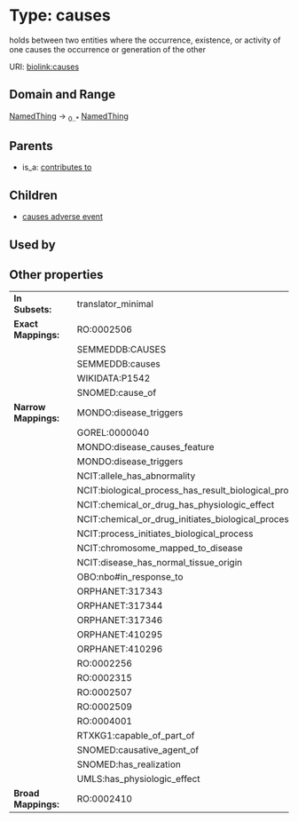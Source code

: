 
# Type: causes


holds between two entities where the occurrence, existence, or activity of one causes the occurrence or generation of the other

URI: [biolink:causes](https://w3id.org/biolink/vocab/causes)


## Domain and Range

[NamedThing](NamedThing.md) ->  <sub>0..*</sub> [NamedThing](NamedThing.md)

## Parents

 *  is_a: [contributes to](contributes_to.md)

## Children

 *  [causes adverse event](causes_adverse_event.md)

## Used by


## Other properties

|  |  |  |
| --- | --- | --- |
| **In Subsets:** | | translator_minimal |
| **Exact Mappings:** | | RO:0002506 |
|  | | SEMMEDDB:CAUSES |
|  | | SEMMEDDB:causes |
|  | | WIKIDATA:P1542 |
|  | | SNOMED:cause_of |
| **Narrow Mappings:** | | MONDO:disease_triggers |
|  | | GOREL:0000040 |
|  | | MONDO:disease_causes_feature |
|  | | MONDO:disease_triggers |
|  | | NCIT:allele_has_abnormality |
|  | | NCIT:biological_process_has_result_biological_process |
|  | | NCIT:chemical_or_drug_has_physiologic_effect |
|  | | NCIT:chemical_or_drug_initiates_biological_process |
|  | | NCIT:process_initiates_biological_process |
|  | | NCIT:chromosome_mapped_to_disease |
|  | | NCIT:disease_has_normal_tissue_origin |
|  | | OBO:nbo#in_response_to |
|  | | ORPHANET:317343 |
|  | | ORPHANET:317344 |
|  | | ORPHANET:317346 |
|  | | ORPHANET:410295 |
|  | | ORPHANET:410296 |
|  | | RO:0002256 |
|  | | RO:0002315 |
|  | | RO:0002507 |
|  | | RO:0002509 |
|  | | RO:0004001 |
|  | | RTXKG1:capable_of_part_of |
|  | | SNOMED:causative_agent_of |
|  | | SNOMED:has_realization |
|  | | UMLS:has_physiologic_effect |
| **Broad Mappings:** | | RO:0002410 |

